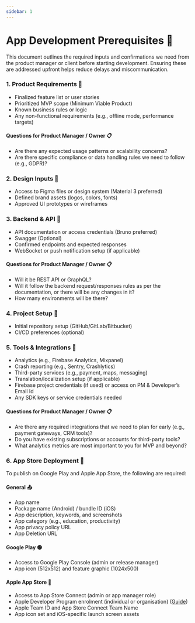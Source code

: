 ```yaml
---
sidebar: 1
---
```


# App Development Prerequisites 🧱

This document outlines the required inputs and confirmations we need from the product manager or client before starting development. Ensuring these are addressed upfront helps reduce delays and miscommunication.

### 1. Product Requirements 🧾 

- Finalized feature list or user stories
- Prioritized MVP scope (Minimum Viable Product)
- Known business rules or logic
- Any non-functional requirements (e.g., offline mode, performance targets)

#### Questions for Product Manager / Owner 📋

- Are there any expected usage patterns or scalability concerns?
- Are there specific compliance or data handling rules we need to follow (e.g., GDPR)?

### 2. Design Inputs 🎨

- Access to Figma files or design system (Material 3 preferred)
- Defined brand assets (logos, colors, fonts)
- Approved UI prototypes or wireframes

### 3. Backend & API 🔗

- API documentation or access credentials (Bruno preferred)
- Swagger (Optional)
- Confirmed endpoints and expected responses
- WebSocket or push notification setup (if applicable)

#### Questions for Product Manager / Owner 📋 

- Will it be REST API or GraphQL?
- Will it follow the backend request/responses rules as per the documentation, or there will be any changes in it?
- How many environments will be there? 

### 4. Project Setup 🧱

- Initial repository setup (GitHub/GitLab/Bitbucket)
- CI/CD preferences (optional)

### 5. Tools & Integrations 🧰

- Analytics (e.g., Firebase Analytics, Mixpanel)
- Crash reporting (e.g., Sentry, Crashlytics)
- Third-party services (e.g., payment, maps, messaging)
- Translation/localization setup (if applicable)
- Firebase project credentials (if used) or access on PM & Developer’s Email Id
- Any SDK keys or service credentials needed

#### Questions for Product Manager / Owner 📋 

- Are there any required integrations that we need to plan for early (e.g., payment gateways, CRM tools)?
- Do you have existing subscriptions or accounts for third-party tools?
- What analytics metrics are most important to you for MVP and beyond?

### 6. App Store Deployment 📱

To publish on Google Play and Apple App Store, the following are required:

#### General 📤 
- App name
- Package name (Android) / bundle ID (iOS)
- App description, keywords, and screenshots
- App category (e.g., education, productivity)
- App privacy policy URL
- App Deletion URL

#### Google Play 🟢 
- Access to Google Play Console (admin or release manager)
- App icon (512x512) and feature graphic (1024x500)

#### Apple App Store 🍎
- Access to App Store Connect (admin or app manager role)
- Apple Developer Program enrolment (individual or organisation) ([Guide](https://support.spotme.com/hc/en-us/articles/360021425634-How-to-choose-the-type-of-Apple-account-I-need))
- Apple Team ID and App Store Connect Team Name
- App icon set and iOS-specific launch screen assets

